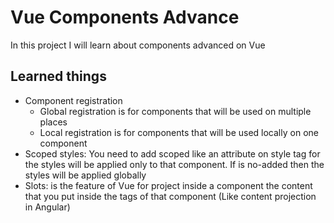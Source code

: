 # Vue Components Advance

In this project I will learn about components advanced on Vue

## Learned things

- Component registration
  - Global registration is for components that will be used on multiple places
  - Local registration is for components that will be used locally on one component
- Scoped styles: You need to add scoped like an attribute on style tag for the styles will be applied only to that component. If is no-added then the styles will be applied globally
- Slots: is the feature of Vue for project inside a component the content that you put inside the tags of that component (Like content projection in Angular)
